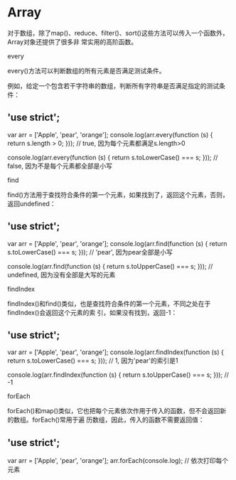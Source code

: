 # Array

对于数组，除了map()、reduce、filter()、sort()这些方法可以传入一个函数外，Array对象还提供了很多非
常实用的高阶函数。

every

every()方法可以判断数组的所有元素是否满足测试条件。

例如，给定一个包含若干字符串的数组，判断所有字符串是否满足指定的测试条件：

'use strict';
----
var arr = ['Apple', 'pear', 'orange'];
console.log(arr.every(function (s) {
    return s.length > 0;
})); // true, 因为每个元素都满足s.length>0

console.log(arr.every(function (s) {
    return s.toLowerCase() === s;
})); // false, 因为不是每个元素都全部是小写

find

find()方法用于查找符合条件的第一个元素，如果找到了，返回这个元素，否则，返回undefined：

'use strict';
----
var arr = ['Apple', 'pear', 'orange'];
console.log(arr.find(function (s) {
    return s.toLowerCase() === s;
})); // 'pear', 因为pear全部是小写

console.log(arr.find(function (s) {
    return s.toUpperCase() === s;
})); // undefined, 因为没有全部是大写的元素

findIndex

findIndex()和find()类似，也是查找符合条件的第一个元素，不同之处在于findIndex()会返回这个元素的索
引，如果没有找到，返回-1：

'use strict';
----
var arr = ['Apple', 'pear', 'orange'];
console.log(arr.findIndex(function (s) {
    return s.toLowerCase() === s;
})); // 1, 因为'pear'的索引是1

console.log(arr.findIndex(function (s) {
    return s.toUpperCase() === s;
})); // -1

forEach

forEach()和map()类似，它也把每个元素依次作用于传入的函数，但不会返回新的数组。forEach()常用于遍
历数组，因此，传入的函数不需要返回值：

'use strict';
----
var arr = ['Apple', 'pear', 'orange'];
arr.forEach(console.log); // 依次打印每个元素

